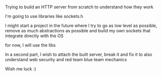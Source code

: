 
Trying to build an HTTP server from scratch to understand how they work

I'm going to use libraries like sockets.h

I might start a project in the future where I try to go as low level as possible, remove as much abstractions as possible and build my own sockets that integrate directly with the OS

for now, I will use the libs

In a second part, I wish to attach the built server, break it and fix it to also understand web security and red team blue team mechanics

Wish me luck :)

